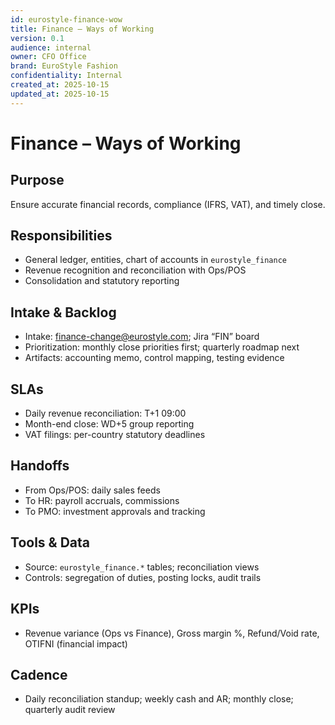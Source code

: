 ```yaml
---
id: eurostyle-finance-wow
title: Finance – Ways of Working
version: 0.1
audience: internal
owner: CFO Office
brand: EuroStyle Fashion
confidentiality: Internal
created_at: 2025-10-15
updated_at: 2025-10-15
---
```


# Finance – Ways of Working

## Purpose
Ensure accurate financial records, compliance (IFRS, VAT), and timely close.

## Responsibilities
- General ledger, entities, chart of accounts in `eurostyle_finance`
- Revenue recognition and reconciliation with Ops/POS
- Consolidation and statutory reporting

## Intake & Backlog
- Intake: finance-change@eurostyle.com; Jira “FIN” board
- Prioritization: monthly close priorities first; quarterly roadmap next
- Artifacts: accounting memo, control mapping, testing evidence

## SLAs
- Daily revenue reconciliation: T+1 09:00
- Month-end close: WD+5 group reporting
- VAT filings: per-country statutory deadlines

## Handoffs
- From Ops/POS: daily sales feeds
- To HR: payroll accruals, commissions
- To PMO: investment approvals and tracking

## Tools & Data
- Source: `eurostyle_finance.*` tables; reconciliation views
- Controls: segregation of duties, posting locks, audit trails

## KPIs
- Revenue variance (Ops vs Finance), Gross margin %, Refund/Void rate, OTIFNI (financial impact)

## Cadence
- Daily reconciliation standup; weekly cash and AR; monthly close; quarterly audit review
